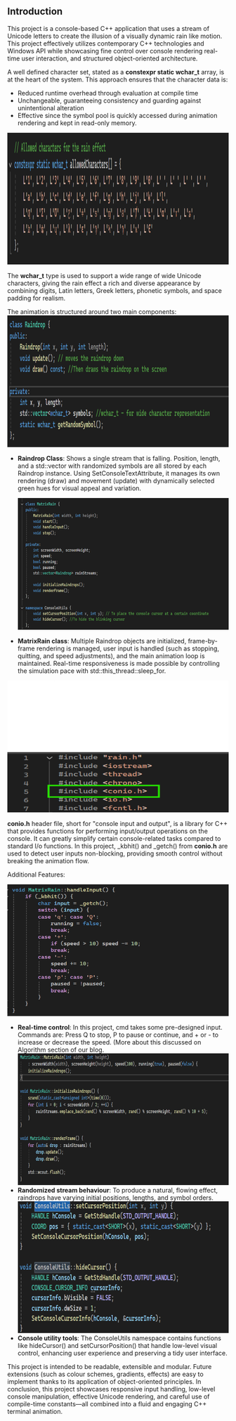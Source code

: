 ## Introduction
This project is a console-based C++ application that uses a stream of Unicode letters to create the illusion of a visually dynamic rain like motion. This project effectively utilizes contemporary C++ technologies and Windows API while showcasing fine control over console rendering real-time user interaction, and structured object-oriented architecture.

A well defined character set, stated as a **constexpr static wchar_t** array, is at the heart of the system. This approach ensures that the character data is:
 -  Reduced runtime overhead through evaluation at compile time  
 - Unchangeable, guaranteeing consistency and guarding against unintentional alteration  
 - Effective since the symbol pool is quickly accessed during animation rendering and kept in read-only memory.

<img src="https://raw.githubusercontent.com/par2hibATU/DigitalRain_Project.Cpp/main/docs/assets/images/12.png" width="650" height="300">

The **wchar_t** type is used to support a wide range of wide Unicode characters, giving the rain effect a rich and diverse appearance by combining digits, Latin letters, Greek letters, phonetic symbols, and space padding for realism.

The animation is structured around two main components:
   <img src="https://raw.githubusercontent.com/par2hibATU/DigitalRain_Project.Cpp/main/docs/assets/images/13.png"      width="650" height="300">
 - **Raindrop Class**: Shows a single stream that is falling. Position,
   length, and a std::vector with randomized symbols are all stored by
   each Raindrop instance. Using SetConsoleTextAttribute, it manages its
   own rendering (draw) and movement (update) with dynamically selected
   green hues for visual appeal and variation.
 
   <img src="https://raw.githubusercontent.com/par2hibATU/DigitalRain_Project.Cpp/main/docs/assets/images/14.png"  width="650" height="300">
 - **MatrixRain class**: Multiple Raindrop objects are initialized, frame-by-frame rendering is managed, user input is handled (such as stopping, quitting, and speed adjustments), and the main animation loop is maintained. Real-time responsiveness is made possible by controlling the simulation pace with std::this_thread::sleep_for.
<img src="https://raw.githubusercontent.com/par2hibATU/DigitalRain_Project.Cpp/main/docs/assets/images/15.png" width="650" height="300">

**conio.h** header file, short for "console input and output", is a library for C++ that provides functions for performing input/output operations on the console. It can greatly simplify certain console-related tasks compared to standard I/o functions. 
In this project, _kbhit() and _getch() from **conio.h** are used to detect user inputs non-blocking, providing smooth control without breaking the animation flow.

Additional Features:

   <img src="https://raw.githubusercontent.com/par2hibATU/DigitalRain_Project.Cpp/main/docs/assets/images/16.png" width="650" height="300">
   
 - **Real-time control**: In this project, cmd takes some pre-designed input. Commands are: Press Q to stop, P to pause or continue, and + or - to increase or decrease the speed. (More about this discussed on Algorithm section of our blog.
   <img src="https://raw.githubusercontent.com/par2hibATU/DigitalRain_Project.Cpp/main/docs/assets/images/17.png" width="650" height="300">
 - **Randomized stream behaviour**: To produce a natural, flowing effect, raindrops have varying initial positions, lengths, and symbol orders.
   <img src="https://raw.githubusercontent.com/par2hibATU/DigitalRain_Project.Cpp/main/docs/assets/images/18.png" width="650" height="300">
 - **Console utility tools**: The ConsoleUtils namespace contains functions like hideCursor() and setCursorPosition() that handle low-level visual control, enhancing user experience and preserving a tidy user interface.

This project is intended to be readable, extensible and modular. Future extensions (such as colour schemes, gradients, effects) are easy to implement thanks to its application of object-oriented principles.
In conclusion, this project showcases responsive input handling, low-level console manipulation, effective Unicode rendering, and careful use of compile-time constants—all combined into a fluid and engaging C++ terminal animation.
  

  



